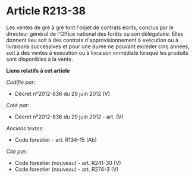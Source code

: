 # Article R213-38

Les ventes de gré à gré font l'objet de contrats écrits, conclus par le directeur général de l'Office national des forêts ou
son délégataire. Elles donnent lieu soit à des contrats d'approvisionnement à exécution ou à livraisons successives et pour
une durée ne pouvant excéder cinq années, soit à des ventes à exécution ou à livraison immédiate lorsque les produits sont
disponibles à la vente.

**Liens relatifs à cet article**

_Codifié par_:

  - Décret n°2012-836 du 29 juin 2012 (V)

_Créé par_:

  - Décret n°2012-836 du 29 juin 2012 - art. (V)

_Anciens textes_:

  - Code forestier - art. R134-15 (Ab)

_Cité par_:

  - Code forestier (nouveau) - art. R241-30 (V)
  - Code forestier (nouveau) - art. R274-3 (V)
